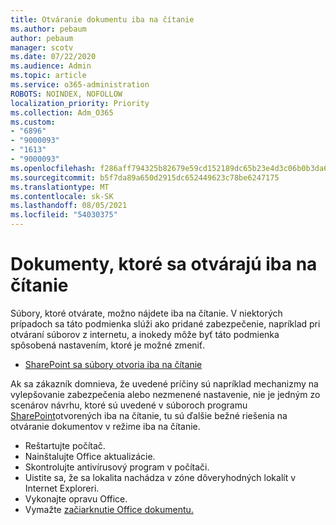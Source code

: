 ```yaml
---
title: Otváranie dokumentu iba na čítanie
ms.author: pebaum
author: pebaum
manager: scotv
ms.date: 07/22/2020
ms.audience: Admin
ms.topic: article
ms.service: o365-administration
ROBOTS: NOINDEX, NOFOLLOW
localization_priority: Priority
ms.collection: Adm_O365
ms.custom:
- "6896"
- "9000093"
- "1613"
- "9000093"
ms.openlocfilehash: f286aff794325b82679e59cd152189dc65b23e4d3c06b0b3da65851cd767bbaa
ms.sourcegitcommit: b5f7da89a650d2915dc652449623c78be6247175
ms.translationtype: MT
ms.contentlocale: sk-SK
ms.lasthandoff: 08/05/2021
ms.locfileid: "54030375"
---
```

# <a name="documents-opening-in-read-only"></a>Dokumenty, ktoré sa otvárajú iba na čítanie

Súbory, ktoré otvárate, možno nájdete iba na čítanie. V niektorých prípadoch sa táto podmienka slúži ako pridané zabezpečenie, napríklad pri otváraní súborov z internetu, a inokedy môže byť táto podmienka spôsobená nastavením, ktoré je možné zmeniť.

- [SharePoint sa súbory otvoria iba na čítanie](https://docs.microsoft.com/sharepoint/troubleshoot/lists-and-libraries/files-open-as-read-only-and-cannot-check-in-or-out)

Ak sa zákazník domnieva, že uvedené príčiny sú napríklad mechanizmy na vylepšovanie zabezpečenia alebo nezmenené nastavenie, nie je jedným zo scenárov návrhu, ktoré sú uvedené v súboroch programu [SharePoint](https://docs.microsoft.com/sharepoint/troubleshoot/lists-and-libraries/files-open-as-read-only-and-cannot-check-in-or-out)otvorených iba na čítanie, tu sú ďalšie bežné riešenia na otváranie dokumentov v režime iba na čítanie.

- Reštartujte počítač.
- Nainštalujte Office aktualizácie.
- Skontrolujte antivírusový program v počítači.
- Uistite sa, že sa lokalita nachádza v zóne dôveryhodných lokalít v Internet Exploreri.
- Vykonajte opravu Office.
- Vymažte [začiarknutie Office dokumentu.](https://support.microsoft.com/office/delete-your-office-document-cache-b1d3765e-d71b-4bb8-99ca-acd22c42995d?ui=en-us&rs=en-us&ad=us)

